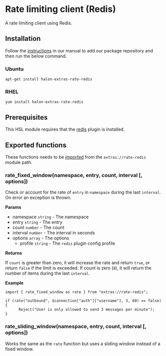 # Rate limiting client (Redis)

A rate limiting client using Redis.

## Installation

Follow the [instructions](https://docs.halon.io/manual/comp_install.html#installation) in our manual to add our package repository and then run the below command.

### Ubuntu

```
apt-get install halon-extras-rate-redis
```

### RHEL

```
yum install halon-extras-rate-redis
```

## Prerequisites

This HSL module requires that the [redis](https://github.com/halon-extras/redis) plugin is installed.

## Exported functions

These functions needs to be [imported](https://docs.halon.io/hsl/structures.html#import) from the `extras://rate-redis` module path.

### rate_fixed_window(namespace, entry, count, interval [, options])

Check or account for the rate of `entry` in `namespace` during the last `interval`. On error an exception is thrown.

**Params**

- namespace `string` - The namespace
- entry `string` - The entry
- count `number` - The count
- interval `number` - The interval in seconds
- options `array` - The options
  - profile `string` - The `redis` plugin config profile

**Returns**

If `count` is greater than zero, it will increase the rate and return `true`, or return `false` if the limit is exceeded. If count is zero (`0`), it will return the number of items during the last `interval`.

**Example**

```
import { rate_fixed_window as rate } from "extras://rate-redis";

if (rate("outbound", $connection["auth"]["username"], 3, 60) == false) {
      Reject("User is only allowed to send 3 messages per minute");
}
```

### rate_sliding_window(namespace, entry, count, interval [, options])

Works the same as the `rate` function but uses a sliding window instead of a fixed window.
